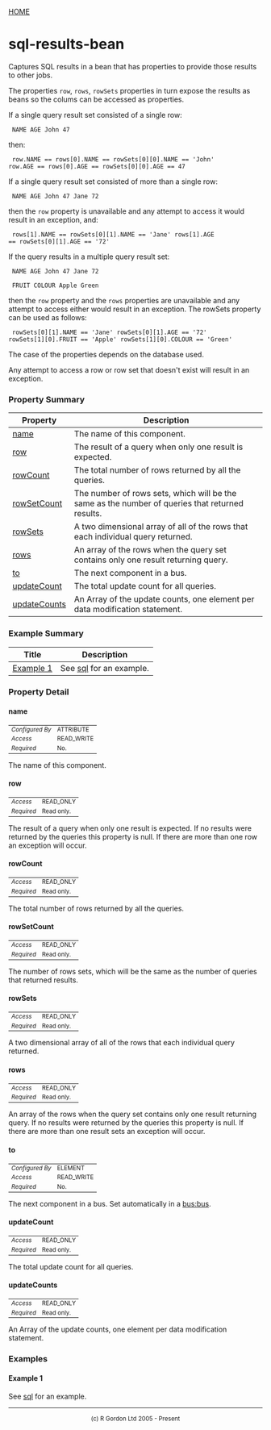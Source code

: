 [HOME](../../../README.md)
# sql-results-bean

Captures SQL results in a bean that
has properties to provide those results to other jobs.


The properties `row`, `rows`, `rowSets` properties
in turn expose the results as beans so the colums can be accessed as
properties.


If a single query result set consisted of a single row:

<code><pre>
NAME        AGE
John        47
</pre></code>

then:

<code><pre>
row.NAME == rows[0].NAME == rowSets[0][0].NAME == 'John'
row.AGE == rows[0].AGE == rowSets[0][0].AGE == 47
</pre></code>

If a single query result set consisted of more than a single row:

<code><pre>
NAME        AGE
John        47
Jane        72
</pre></code>

then the `row` property is unavailable and any attempt to access
it would result in an exception, and:

<code><pre>
rows[1].NAME == rowSets[0][1].NAME == 'Jane'
rows[1].AGE == rowSets[0][1].AGE == '72'
</pre></code>

If the query results in a multiple query result set:

<code><pre>
NAME        AGE
John        47
Jane        72
</pre></code>

<code><pre>
FRUIT       COLOUR
Apple       Green
</pre></code>

then the `row` property and the `rows` properties are
unavailable and any attempt to access either would result in an exception.
The rowSets property can be used as follows:

<code><pre>
rowSets[0][1].NAME == 'Jane'
rowSets[0][1].AGE == '72'
rowSets[1][0].FRUIT == 'Apple'
rowSets[1][0].COLOUR == 'Green'
</pre></code>

The case of the properties depends on the database used.



Any attempt to access a row or row set that doesn't exist will result
in an exception.



### Property Summary

| Property | Description |
| -------- | ----------- |
| [name](#propertyname) | The name of this component. | 
| [row](#propertyrow) | The result of a query when only one result is expected. | 
| [rowCount](#propertyrowCount) | The total number of rows returned by all the queries. | 
| [rowSetCount](#propertyrowSetCount) | The number of rows sets, which will be the same as the number of queries that returned results. | 
| [rowSets](#propertyrowSets) | A two dimensional array of all of the rows that each individual query returned. | 
| [rows](#propertyrows) | An array of the rows when the query set contains only one result returning query. | 
| [to](#propertyto) | The next component in a bus. | 
| [updateCount](#propertyupdateCount) | The total update count for all queries. | 
| [updateCounts](#propertyupdateCounts) | An Array of the update counts, one element per data modification statement. | 


### Example Summary

| Title | Description |
| ----- | ----------- |
| [Example 1](#example1) | See [sql](../../../org/oddjob/sql/SQLJob.md) for an example. |


### Property Detail
#### name <a name="propertyname"></a>

<table style='font-size:smaller'>
      <tr><td><i>Configured By</i></td><td>ATTRIBUTE</td></tr>
      <tr><td><i>Access</i></td><td>READ_WRITE</td></tr>
      <tr><td><i>Required</i></td><td>No.</td></tr>
</table>

The name of this component.

#### row <a name="propertyrow"></a>

<table style='font-size:smaller'>
      <tr><td><i>Access</i></td><td>READ_ONLY</td></tr>
      <tr><td><i>Required</i></td><td>Read only.</td></tr>
</table>

The result of a query when only one result is expected.
If no results were returned by the queries this property is null. If
there are more than one row an exception will occur.

#### rowCount <a name="propertyrowCount"></a>

<table style='font-size:smaller'>
      <tr><td><i>Access</i></td><td>READ_ONLY</td></tr>
      <tr><td><i>Required</i></td><td>Read only.</td></tr>
</table>

The total number of rows returned by all the
queries.

#### rowSetCount <a name="propertyrowSetCount"></a>

<table style='font-size:smaller'>
      <tr><td><i>Access</i></td><td>READ_ONLY</td></tr>
      <tr><td><i>Required</i></td><td>Read only.</td></tr>
</table>

The number of rows sets, which will be the same
as the number of queries that returned results.

#### rowSets <a name="propertyrowSets"></a>

<table style='font-size:smaller'>
      <tr><td><i>Access</i></td><td>READ_ONLY</td></tr>
      <tr><td><i>Required</i></td><td>Read only.</td></tr>
</table>

A two dimensional array of all of the rows
that each individual query returned.

#### rows <a name="propertyrows"></a>

<table style='font-size:smaller'>
      <tr><td><i>Access</i></td><td>READ_ONLY</td></tr>
      <tr><td><i>Required</i></td><td>Read only.</td></tr>
</table>

An array of the rows when the query set contains only
one result returning query.
If no results were returned by the queries this property is null. If
there are more than one result sets an exception will occur.

#### to <a name="propertyto"></a>

<table style='font-size:smaller'>
      <tr><td><i>Configured By</i></td><td>ELEMENT</td></tr>
      <tr><td><i>Access</i></td><td>READ_WRITE</td></tr>
      <tr><td><i>Required</i></td><td>No.</td></tr>
</table>

The next component in a bus. Set automatically in a
[bus:bus](../../../org/oddjob/beanbus/bus/BasicBusService.md).

#### updateCount <a name="propertyupdateCount"></a>

<table style='font-size:smaller'>
      <tr><td><i>Access</i></td><td>READ_ONLY</td></tr>
      <tr><td><i>Required</i></td><td>Read only.</td></tr>
</table>

The total update count for all queries.

#### updateCounts <a name="propertyupdateCounts"></a>

<table style='font-size:smaller'>
      <tr><td><i>Access</i></td><td>READ_ONLY</td></tr>
      <tr><td><i>Required</i></td><td>Read only.</td></tr>
</table>

An Array of the update counts, one element per
data modification statement.


### Examples
#### Example 1 <a name="example1"></a>

See [sql](../../../org/oddjob/sql/SQLJob.md) for an example.


-----------------------

<div style='font-size: smaller; text-align: center;'>(c) R Gordon Ltd 2005 - Present</div>

